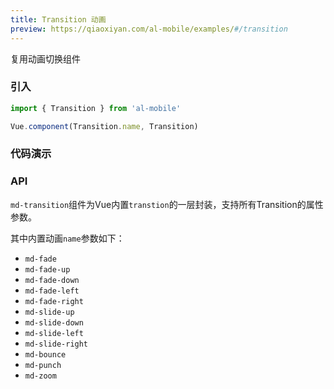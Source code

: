```yaml
---
title: Transition 动画
preview: https://qiaoxiyan.com/al-mobile/examples/#/transition
---
```


复用动画切换组件

### 引入

```javascript
import { Transition } from 'al-mobile'

Vue.component(Transition.name, Transition)
```

### 代码演示
<!-- DEMO -->

### API
`md-transition`组件为Vue内置`transtion`的一层封装，支持所有Transition的属性参数。

其中内置动画`name`参数如下：

- `md-fade`
- `md-fade-up`
- `md-fade-down`
- `md-fade-left`
- `md-fade-right`
- `md-slide-up`
- `md-slide-down`
- `md-slide-left`
- `md-slide-right`
- `md-bounce`
- `md-punch`
- `md-zoom`

